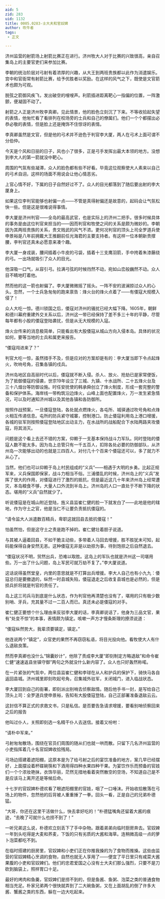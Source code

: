 ```yaml
---
aid: 5
zid: 283
uid: 1132
title: 0005.0283-士大夫和官奴婢
author: 吹牛者
tags: 
 - 正文

---
```




  济州监营的射箭场上射箭比赛正在进行。济州牧大人对于比赛的兴致很高，亲自召集岛上的主要官吏们来参加比赛。

  李朝的统治阶层对弓射有着浓厚的兴趣，从大王到两班贵族都以此作为消遣娱乐。宫中和官衙常有射箭比赛，给予优胜者以奖励。在这样的风气之下，既使是文官箭术也颇为可观。

  脱弦之箭御风疾飞，发出破空的嗖嗖声。利箭插进距离靶心一指偏的位置，一阵激颤，便凝固不动了。

  射箭之人正是济州牧李真卿。见此情景，他的脸色立刻沉了下来。不等收拾起失望的表情，他匆忙看了看排列在校场旁的士兵和自己的僚属们。他们一个个都摆出必恭必敬的表情，但是脸上还是掩饰不住惊讶的表情。

  李真卿虽然是文官，但是他的弓术并不逊色于判官李大厦，两人在弓术上面可谓不分伯仲。

  今天是个风和日丽的日子，风也小了很多，正是弓手发挥出最大本领的地方。没想到李大人的第一箭就没中靶心。

  周围的气氛有些凝滞，众人的脸色都有些不好看。毕竟这位观察使大人素来以自己的弓术自诩，这样的场面不用说会让他心情恶劣。

  上官心情不好，下属的日子自然好过不了。众人的目光都落到了随后要出射的李大厦身上。

  如果这位李判官能够也射偏一点——不管是真得射偏还是故意的，起码会让气氛松快一些。但是这是很难说得事情。

  李大厦是济州判官——全岛的最高武官，也是实际上的济州二把手。很多时候具体的事务是由这位判官来担当的——因而判官和牧使之间的关系是颇为微妙的。李朝因为其两班贵族的关系，贵文贱武的风气不浓。更何况判官的顶头上司全罗道兵使申景裕是八年前拥戴大王推翻前任光海君的主要支持者。有这样一位本朝新贵撑腰，李判官还真未必愿意来凑个趣。

  李大厦一身戎装，腰间插着小牛皮的弓袋，插着十三支鹰羽箭，手中挎着朱漆藤绕的弓。一出场就吸引了众人的目光。

  他深吸一口气，从容引弓。拉满弓弦的时候岿然不动，宛如山峦般巍然不动。众人目不睛地盯着他。

  然而他的这一箭也射偏了。李大厦微微摇了摇头。一阵不安的波澜掠过众人的心头。忽然，一个士兵急匆匆的跑来禀告：烽火台的烽火点着了——有倭寇大规模入侵了！

  众人大吃一惊。德川锁国之后，倭寇对济州的骚扰已经大幅下降。1605年，朝鲜和德川幕府重建外交关系以后，济州这一带已经保持了差不多三十年的平静，尽管每年都有小股的倭寇登陆袭扰，但是从无大规模的入寇。

  烽火台传来的消息极简单，只能看出有大股倭寇从城山方向入侵本岛。具体的状况如何，要等当地的士兵和属吏来报告。

  “倭寇闯进来了？”

  判官大吃一惊，虽然措手不及，但是应对的方案却是有的：李大厦当即下令点起烽火，吹响号角，召集各镇的戍兵。

  济州岛地区自高丽时代以后，倭寇就不断入侵。杀人、放火、抢劫已是家常便饭，为了抵御倭寇的侵袭，世宗19年设立了三城、九镇、十水战所、二十五烽火台及三十八烟台等防御设施。时任安抚使的韩承舜创立了烽火制度，形成一套完整的警备和保护体系。海岸线一带构筑沿边烽火，山峰上面也配置烽火，万一发生紧急情况，可以及时通知济州城以及其他各镇和各防御所。

  按照作战预案，一旦倭寇登陆，各处就点燃烽火，各屯所、城驿通过吹号角和点烽火相互传递信息。屯所的防兵紧守城寨，控制港口。防止倭寇利用岛上港口增援，各城的驻军则按照倭寇登陆地区出动主力，在水战所的战船配合下水陆两路夹攻倭寇，将其消灭。

  问题是这个看上去还不错的方案，仰赖于一支基本保持战斗力军队。同时登陆的倭寇人数不能太多。因为岛上总管只有一千五百人，扣除各处必要的防御部队，从济州岛一次能够出动的也就是三四百人，对付几十个百来个倭寇还可以，多了就力不从心了。

  当然，他们也可以仰赖于岛上村民组成的“义兵”——相遇于大明的乡勇。比起正规军来，义兵保国即保家，战斗力相当不俗。三浦倭乱的时候，济州岛上的“义兵”发挥了很大的作用，对倭寇进行了激烈的抵抗，但是最近这几十年来济州岛上经常遭灾，本岛粮食不够，大量人口外流到半岛上。济州岛的人口一直处于不断下降的状态。堪用的“义兵”自然就少了。

  听说倭寇是在城山附近登陆，旌义县监崔仁健的脸一下就发白了——此地是他的辖地，作为守土之官，他是当仁不让要负责抵抗倭寇的。

  “请令监大人派遣数百精兵，卑职这就回县去抵抗倭寇！”

  怕虽然怕，但是这守土之责是跑不掉的。崔仁健壮着胆子说道。

  与其被人逼着回县，不如干脆主动些，多带着人马回去增援，胜不胜犹未可知，起码能保得自身安然无恙。这种倭寇无非是以劫掠为事，待到饱掠之后自然退去。

  “倭寇状况不明，贸然出兵，恐难以取胜。这岛上的军队也就是济州这一司堪用些。万一出了什么问题，岛上军民可就万劫不复了。”李大厦说道。

  这话说得虽然堂皇，内里的意思就是不打算出兵增援。李大人自己也有小九九：倭寇总归是要撤退的，纵然一时县城失陷，倭寇退走之后收复县城也是必然的，但是损兵折将就是判官的责任了。

  岛上这三司兵马到底是什么状态，作为判官他再清楚也没有了，堪用的只有极少数别哨、牙兵，充其量不过一二百人而已。真还未必是倭寇的对手。

  崔仁健正要想个什么理由来反驳李大厦的话，李真卿说话了，他身为三品文官，果有“处变不惊”的本事，表情颇为镇定。咳嗽一声方才慢条斯理的撩须说道：

  “倭寇纵然势大，我辈须要镇定，镇定。”

  他连说两个“镇定”，众官吏的果然不再窃窃私语，将目光投向他。看牧使大人有什么退敌良策。

  然而李真卿也没什么“锦囊妙计”，他除了责成李大厦“即刻制定方略退敌”和命令崔仁健“速速返县坐镇守御”两句之外就没什么新内容了。众人也只好轰然称喏。

  在一片紧张的气氛中，两位县监崔仁健和李球在从人和护兵的保护下，骑快马各自返回县城。济州城里即刻吹起号角，召集城外驻军，关闭城门，进入临战状态。

  李大厦回到自己的衙署，即刻派出别哨去侦察敌情。随后他手书一封，是写给自己顶头上司：全罗道兵使申景裕，告知有大股倭寇登陆，自己正部署准备退敌云云。

  这封信不算正式的求救文书，只是私信。是否要告急请求增援，要看别哨侦察回来之后的报告

  他叫过仆人，关照即刻选一名精干仆人去送信。接着又吩咐：

  “请朴中军来。”

  弓射匆匆散场，围绕在官员们周围的随从们也就一哄而散。只留下几名济州监营的小吏指挥着几十名官奴婢收拾残局。

  弓场边搭建着遮阳棚，这原本是为了给弓射之后的宴饮准备的地方，案几早已经摆好，上面摆设着杯碟碗筷和下酒用得四种水果四种干果。为宴饮作乐而预备的官妓们一个个浓妆艳抹，衣饰华丽，茫然无措地看着突然散空的空场，不知道自己是不是应该马上离开还是等候后命。

  十七岁的官奴婢朴德欢看了眼遮阳棚里的官妓，咽了一口唾沫。开始收拾散落在弓场上的物件，忽然他的后背被人重重捶了一拳。回头一看，正是自己的兄弟朴德猛。

  “大哥，你还在这里干活做什么，快去拿好吃的！”朴德猛嘴角还留着大酱的痕迹，“去晚了可就什么也捞不到了！”

  一听兄弟这么说，朴德欢立刻丢下了手中杂物。跟着弟弟向临时厨房奔去。官奴婢一年到头吃得是大麦和荞麦，下饭的只有劣质的大酱和海草。连稍微高级一点的萝卜泡菜都吃不到。

  在临时搭建的厨房里，官奴婢和小吏们正在你推我搡的为了食物而推搡。这些由监营的官奴婢精心烹调的食物，自然也就无人享用了——便宜了平日里只有咸菜大酱果腹的小吏和官奴婢们。他们的忠君爱国之心没有士大夫们那么强烈，只要不是刀砍到脑袋上，照样胃口十足。

  最好的烤肉和鱼羹，官奴婢们是捞不到的，但是鱼酱、鱼粥、泡菜之类的普通食物相当充足。朴家兄弟两个很快就弄到了二大碗鱼粥，又在上面胡乱的倒了许多大酱、蟹酱之类的东西，躲在一边大吃起来。


